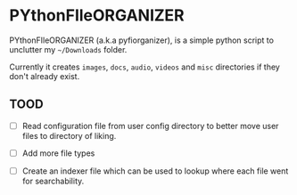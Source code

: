 # PYthonFIleORGANIZER

PYthonFIleORGANIZER (a.k.a pyfiorganizer), is a simple python script to unclutter my `~/Downloads` folder. 

Currently it creates `images`, `docs`, `audio`, `videos` and `misc` directories if they don't already exist. 

## TOOD 
- [ ] Read configuration file from user config directory to better move user files to directory of liking.
- [ ] Add more file types
- [ ] Create an indexer file which can be used to lookup where each file went for searchability.

